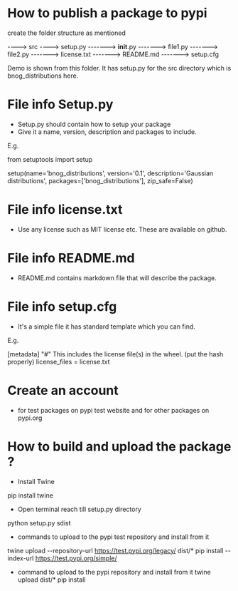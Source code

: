 # How to publish a package to pypi

create the folder structure as mentioned

----> src
----> setup.py
	      -------> __init__.py
		  -------> file1.py
		  -------> file2.py
		  -------> license.txt
		  -------> README.md
		  -------> setup.cfg

Demo is shown from this folder. It has setup.py for the src directory which is bnog_distributions here.

# File info Setup.py

- Setup.py should contain how to setup your package
- Give it a name, version, description and packages to include.

E.g.

from setuptools import setup

setup(name='bnog_distributions',
      version='0.1',
      description='Gaussian distributions',
      packages=['bnog_distributions'],
      zip_safe=False)

# File info license.txt

- Use any license such as MIT license etc. These are available on github.

# File info README.md

- README.md contains markdown file that will describe the package.

# File info setup.cfg

- It's a simple file it has standard template which you can find.

E.g.

[metadata]
"#" This includes the license file(s) in the wheel. (put the hash properly)
license_files = license.txt

# Create an account

- for test packages on pypi test website and for other packages on pypi.org

# How to build and upload the package ?
- Install Twine

pip install twine

- Open terminal reach till setup.py directory

python setup.py sdist

- commands to upload to the pypi test repository and install from it

twine upload --repository-url https://test.pypi.org/legacy/ dist/*
pip install --index-url https://test.pypi.org/simple/ <package-name>

- command to upload to the pypi repository and install from it
twine upload dist/*
pip install <package-name>


